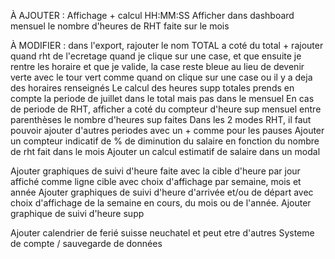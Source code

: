 À AJOUTER :
Affichage + calcul HH:MM:SS
Afficher dans dashboard mensuel le nombre d'heures de RHT faite sur le mois

À MODIFIER :
dans l'export, rajouter le nom TOTAL a coté du total + rajouter quand rht de l'ecretage
quand je clique sur une case, et que ensuite je rentre les horaire et que je valide, la case reste bleue au lieu de devenir verte avec le tour vert comme quand on clique sur une case ou il y a deja des horaires renseignés
Le calcul des heures supp totales prends en compte la periode de juillet dans le total mais pas dans le mensuel
En cas de periode de RHT, afficher a coté du compteur d'heure sup mensuel entre parenthèses le nombre d'heures sup faites
Dans les 2 modes RHT, il faut pouvoir ajouter d'autres periodes avec un + comme pour les pauses
Ajouter un compteur indicatif de % de diminution du salaire en fonction du nombre de rht fait dans le mois
Ajouter un calcul estimatif de salaire dans un modal

Ajouter graphiques de suivi d'heure faite avec la cible d'heure par jour affiché comme ligne cible avec choix d'affichage par semaine, mois et année
Ajouter graphiques de suivi d'heure d'arrivée et/ou de départ avec choix d'affichage de la semaine en cours, du mois ou de l'année.
Ajouter graphique de suivi d'heure supp

Ajouter calendrier de ferié suisse neuchatel et peut etre d'autres
Systeme de compte / sauvegarde de données
